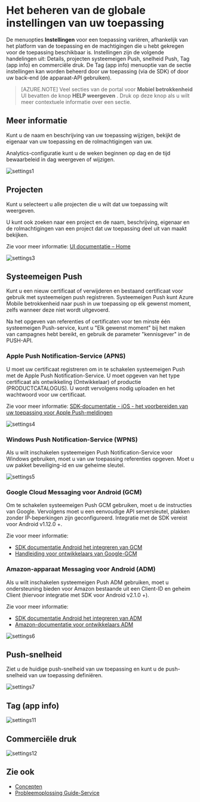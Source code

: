 <properties 
   pageTitle="Azure mobiele betrokkenheid gebruikersinterface - instellingen" 
   description="Informatie over het beheren van de globale instellingen voor uw toepassing op basis van Azure Mobile betrokkenheid" 
   services="mobile-engagement" 
   documentationCenter="" 
   authors="piyushjo" 
   manager="dwrede" 
   editor=""/>

<tags
   ms.service="mobile-engagement"
   ms.devlang="na"
   ms.topic="article"
   ms.tgt_pltfrm="mobile-multiple"
   ms.workload="mobile" 
   ms.date="08/19/2016"
   ms.author="piyushjo"/>

# <a name="how-to-manage-the-global-settings-of-your-application"></a>Het beheren van de globale instellingen van uw toepassing

De menuopties **Instellingen** voor een toepassing variëren, afhankelijk van het platform van de toepassing en de machtigingen die u hebt gekregen voor de toepassing beschikbaar is. Instellingen zijn de volgende handelingen uit: Details, projecten systeemeigen Push, snelheid Push, Tag (app info) en commerciële druk. De Tag (app info) menuoptie van de sectie instellingen kan worden beheerd door uw toepassing (via de SDK) of door uw back-end (de apparaat-API gebruiken). 


>[AZURE.NOTE] Veel secties van de portal voor **Mobiel betrokkenheid** UI bevatten de knop **HELP weergeven** . Druk op deze knop als u wilt meer contextuele informatie over een sectie.

## <a name="details"></a>Meer informatie

Kunt u de naam en beschrijving van uw toepassing wijzigen, bekijkt de eigenaar van uw toepassing en de rolmachtigingen van uw. 

Analytics-configuratie kunt u de weken beginnen op dag en de tijd bewaarbeleid in dag weergeven of wijzigen.
 
  ![settings1][46]
 
## <a name="projects"></a>Projecten

Kunt u selecteert u alle projecten die u wilt dat uw toepassing wilt weergeven. 

U kunt ook zoeken naar een project en de naam, beschrijving, eigenaar en de rolmachtigingen van een project dat uw toepassing deel uit van maakt bekijken.

Zie voor meer informatie: [UI documentatie – Home][Link 13]
 
  ![settings3][48]

## <a name="native-push"></a>Systeemeigen Push

Kunt u een nieuw certificaat of verwijderen en bestaand certificaat voor gebruik met systeemeigen push registreren. Systeemeigen Push kunt Azure Mobile betrokkenheid naar push in uw toepassing op elk gewenst moment, zelfs wanneer deze niet wordt uitgevoerd. 

Na het opgeven van referenties of certificaten voor ten minste één systeemeigen Push-service, kunt u "Elk gewenst moment" bij het maken van campagnes hebt bereikt, en gebruik de parameter "kennisgever" in de PUSH-API.



### <a name="apple-push-notification-service-apns"></a>Apple Push Notification-Service (APNS)

U moet uw certificaat registreren om in te schakelen systeemeigen Push met de Apple Push Notification-Service. U moet opgeven van het type certificaat als ontwikkeling (Ontwikkelaar) of productie (PRODUCTCATALOGUS). U wordt vervolgens nodig uploaden en het wachtwoord voor uw certificaat.

Zie voor meer informatie: [SDK-documentatie - iOS - het voorbereiden van uw toepassing voor Apple Push-meldingen][Link 5]
 
![settings4][49]
 
### <a name="windows-push-notification-service-wpns"></a>Windows Push Notification-Service (WPNS)

Als u wilt inschakelen systeemeigen Push Notification-Service voor Windows gebruiken, moet u van uw toepassing referenties opgeven. Moet u uw pakket beveiliging-id en uw geheime sleutel.
 
![settings5][50]
 
### <a name="google-cloud-messaging-for-android-gcm"></a>Google Cloud Messaging voor Android (GCM)

Om te schakelen systeemeigen Push GCM gebruiken, moet u de instructies van Google. Vervolgens moet u een eenvoudige API serversleutel, plakken zonder IP-beperkingen zijn geconfigureerd. Integratie met de SDK vereist voor Android v1.12.0 +.

Zie voor meer informatie: 

- [SDK documentatie Android het integreren van GCM][Link 5]
- [Handleiding voor ontwikkelaars van Google-GCM](http://developer.android.com/guide/google/gcm/gs.html)
 
### <a name="amazon-device-messaging-for-android-adm"></a>Amazon-apparaat Messaging voor Android (ADM)

Als u wilt inschakelen systeemeigen Push ADM gebruiken, moet u ondersteuning bieden voor Amazon <OAuth credentials> bestaande uit een Client-ID en geheim Client (hiervoor integratie met SDK voor Android v2.1.0 +).

Zie voor meer informatie: 

- [SDK documentatie Android het integreren van ADM][Link 5]
- [Amazon-documentatie voor ontwikkelaars ADM](https://developer.amazon.com/sdk/adm/credentials.html#Getting)
 
![settings6][51]

## <a name="push-speed"></a>Push-snelheid

Ziet u de huidige push-snelheid van uw toepassing en kunt u de push-snelheid van uw toepassing definiëren.
 
  ![settings7][52]

## <a name="tag-app-info"></a>Tag (app info)

![settings11][56]
  
## <a name="commercial-pressure"></a>Commerciële druk


![settings12][57]


## <a name="see-also"></a>Zie ook

- [Concepten][Link 6]
- [Probleemoplossing Guide-Service][Link 24]

 

<!--Image references-->
[1]: ./media/mobile-engagement-user-interface-navigation/navigation1.png
[2]: ./media/mobile-engagement-user-interface-home/home1.png
[3]: ./media/mobile-engagement-user-interface-home/home2.png
[4]: ./media/mobile-engagement-user-interface-home/home3.png
[5]: ./media/mobile-engagement-user-interface-home/home4.png
[6]: ./media/mobile-engagement-user-interface-home/home5.png
[7]: ./media/mobile-engagement-user-interface-my-account/myaccount1.png
[8]: ./media/mobile-engagement-user-interface-my-account/myaccount2.png
[9]: ./media/mobile-engagement-user-interface-my-account/myaccount3.png
[10]: ./media/mobile-engagement-user-interface-analytics/analytics1.png
[11]: ./media/mobile-engagement-user-interface-analytics/analytics2.png
[12]: ./media/mobile-engagement-user-interface-analytics/analytics3.png
[13]: ./media/mobile-engagement-user-interface-analytics/analytics4.png
[14]: ./media/mobile-engagement-user-interface-monitor/monitor1.png
[15]: ./media/mobile-engagement-user-interface-monitor/monitor2.png
[16]: ./media/mobile-engagement-user-interface-monitor/monitor3.png
[17]: ./media/mobile-engagement-user-interface-monitor/monitor4.png
[18]: ./media/mobile-engagement-user-interface-reach/reach1.png
[19]: ./media/mobile-engagement-user-interface-reach/reach2.png
[20]: ./media/mobile-engagement-user-interface-reach-campaign/Reach-Campaign1.png
[21]: ./media/mobile-engagement-user-interface-reach-campaign/Reach-Campaign2.png
[22]: ./media/mobile-engagement-user-interface-reach-campaign/Reach-Campaign3.png
[23]: ./media/mobile-engagement-user-interface-reach-campaign/Reach-Campaign4.png
[24]: ./media/mobile-engagement-user-interface-reach-campaign/Reach-Campaign5.png
[25]: ./media/mobile-engagement-user-interface-reach-campaign/Reach-Campaign6.png
[26]: ./media/mobile-engagement-user-interface-reach-campaign/Reach-Campaign7.png
[27]: ./media/mobile-engagement-user-interface-reach-campaign/Reach-Campaign8.png
[28]: ./media/mobile-engagement-user-interface-reach-campaign/Reach-Campaign9.png
[29]: ./media/mobile-engagement-user-interface-reach-criterion/Reach-Criterion1.png
[30]: ./media/mobile-engagement-user-interface-reach-content/Reach-Content1.png
[31]: ./media/mobile-engagement-user-interface-reach-content/Reach-Content2.png
[32]: ./media/mobile-engagement-user-interface-reach-content/Reach-Content3.png
[33]: ./media/mobile-engagement-user-interface-reach-content/Reach-Content4.png
[34]: ./media/mobile-engagement-user-interface-dashboard/dashboard1.png
[35]: ./media/mobile-engagement-user-interface-segments/segments1.png
[36]: ./media/mobile-engagement-user-interface-segments/segments2.png
[37]: ./media/mobile-engagement-user-interface-segments/segments3.png
[38]: ./media/mobile-engagement-user-interface-segments/segments4.png
[39]: ./media/mobile-engagement-user-interface-segments/segments5.png
[40]: ./media/mobile-engagement-user-interface-segments/segments6.png
[41]: ./media/mobile-engagement-user-interface-segments/segments7.png
[42]: ./media/mobile-engagement-user-interface-segments/segments8.png
[43]: ./media/mobile-engagement-user-interface-segments/segments9.png
[44]: ./media/mobile-engagement-user-interface-segments/segments10.png
[45]: ./media/mobile-engagement-user-interface-segments/segments11.png
[46]: ./media/mobile-engagement-user-interface-settings/settings1.png
[47]: ./media/mobile-engagement-user-interface-settings/settings2.png
[48]: ./media/mobile-engagement-user-interface-settings/settings3.png
[49]: ./media/mobile-engagement-user-interface-settings/settings4.png
[50]: ./media/mobile-engagement-user-interface-settings/settings5.png
[51]: ./media/mobile-engagement-user-interface-settings/settings6.png
[52]: ./media/mobile-engagement-user-interface-settings/settings7.png
[53]: ./media/mobile-engagement-user-interface-settings/settings8.png
[54]: ./media/mobile-engagement-user-interface-settings/settings9.png
[55]: ./media/mobile-engagement-user-interface-settings/settings10.png
[56]: ./media/mobile-engagement-user-interface-settings/settings11.png
[57]: ./media/mobile-engagement-user-interface-settings/settings12.png
[58]: ./media/mobile-engagement-user-interface-settings/settings13.png

<!--Link references-->
[Link 1]: mobile-engagement-user-interface.md
[Link 2]: mobile-engagement-troubleshooting-guide.md
[Link 3]: mobile-engagement-how-tos.md
[Link 4]: http://go.microsoft.com/fwlink/?LinkID=525553
[Link 5]: http://go.microsoft.com/fwlink/?LinkID=525554
[Link 6]: http://go.microsoft.com/fwlink/?LinkId=525555
[Link 7]: https://account.windowsazure.com/PreviewFeatures
[Link 8]: https://social.msdn.microsoft.com/Forums/azure/home?forum=azuremobileengagement
[Link 9]: http://azure.microsoft.com/services/mobile-engagement/
[Link 10]: http://azure.microsoft.com/documentation/services/mobile-engagement/
[Link 11]: http://azure.microsoft.com/pricing/details/mobile-engagement/
[Link 12]: mobile-engagement-user-interface-navigation.md
[Link 13]: mobile-engagement-user-interface-home.md
[Link 14]: mobile-engagement-user-interface-my-account.md
[Link 15]: mobile-engagement-user-interface-analytics.md
[Link 16]: mobile-engagement-user-interface-monitor.md
[Link 17]: mobile-engagement-user-interface-reach.md
[Link 18]: mobile-engagement-user-interface-segments.md
[Link 19]: mobile-engagement-user-interface-dashboard.md
[Link 20]: mobile-engagement-user-interface-settings.md
[Link 21]: mobile-engagement-troubleshooting-guide-analytics.md
[Link 22]: mobile-engagement-troubleshooting-guide-apis.md
[Link 23]: mobile-engagement-troubleshooting-guide-push-reach.md
[Link 24]: mobile-engagement-troubleshooting-guide-service.md
[Link 25]: mobile-engagement-troubleshooting-guide-sdk.md
[Link 26]: mobile-engagement-troubleshooting-guide-sr-info.md
[Link 27]: ../mobile-engagement-how-tos-first-push.md
[Link 28]: ../mobile-engagement-how-tos-test-campaign.md
[Link 29]: ../mobile-engagement-how-tos-personalize-push.md
[Link 30]: ../mobile-engagement-how-tos-differentiate-push.md
[Link 31]: ../mobile-engagement-how-tos-schedule-campaign.md
[Link 32]: ../mobile-engagement-how-tos-text-view.md
[Link 33]: ../mobile-engagement-how-tos-web-view.md
 
